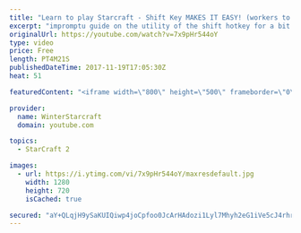 ```yaml
---
title: "Learn to play Starcraft - Shift Key MAKES IT EASY! (workers to gas, waypoints, ctrl grps, moving)"
excerpt: "impromptu guide on the utility of the shift hotkey for a bit of everything"
originalUrl: https://youtube.com/watch?v=7x9pHr544oY
type: video
price: Free
length: PT4M21S
publishedDateTime: 2017-11-19T17:05:30Z
heat: 51

featuredContent: "<iframe width=\"800\" height=\"500\" frameborder=\"0\" src=\"https://www.youtube.com/embed/7x9pHr544oY\" allow=\"accelerometer; autoplay; encrypted-media; gyroscope; picture-in-picture\" allowfullscreen></iframe>"

provider:
  name: WinterStarcraft
  domain: youtube.com

topics:
  - StarCraft 2

images:
  - url: https://i.ytimg.com/vi/7x9pHr544oY/maxresdefault.jpg
    width: 1280
    height: 720
    isCached: true

secured: "aY+QLqjH9ySaKUIQiwp4joCpfoo0JcArHAdozi1Lyl7Mhyh2eG1iVe5cJ4rhrPyqCgxFJLCth0ZAFdFn/LKh2HceJSq3jfwU3QNI/G3NXL0fpPARlVdWevbH9Tpj9C/+FKMkb/cMhefZwv3wIpLVSyfN/Dht1UhktrtS7iAMIDMKgokSuWfV2ATvkE6DkqmI/IJ9Jn/Thh1BBMXIBNEwrX9t5kXFZA1mYF2oGY+s2xbHW8rhXW2wd2PQh7XFOlBcGISAQkvEkUPS5eczL83fXTmU5z0P+Vjhtm0AoVNvpexJil/P1dHfhXzS3xz7i0QgXDNyhVxG+xxnqcIsBnLPFqgWIif0RFkhrwWtxV+e/H8zSAHBxgCKySa+VpKXYafdxXFuG3F5s661xGmWTut13BLLAlOiZj+mwsF7Rdgu0Nc=;ZK0TkjowCwwWrAYtsICC/g=="
---
```


